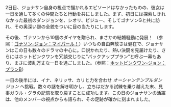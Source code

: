 <!-- title: ジョナサン -->
<!-- status: 生存 -->

2日目、ジョナサン自身の視点で描かれるエピソードはなかったものの、彼女は一日を通して多くの仲間たちと行動を共にしました。まず、初日には探索しきれなかった最初のダンジョンを、シオリ、ビジュー、そしてゴナソンGと共に訪れ、その奥深い謎の全貌をついに目の当たりにします。

その後、ゴナソンから10個のダイヤを贈られ、まさかの結婚騒動に発展！ （参照：[ゴナソン-ジョン：マイパール！](#edge:gigi-ame)）いつもの自由奔放さは健在で、ジョナサンはこの日も数々のドラマの中心に。口説かれたり、熱い決闘を見届けたり、さらにはホットピンクワンを冗談交じりに“バックアッププラン”と呼ぶ一幕もあり、まさに波乱万丈な一日を過ごしました。（参照：[ホットピンクワン-ジョン：プランB](#edge:ame-irys)）

一日の後半には、イナ、ネリッサ、カリと力を合わせ _オーシャンテンプルダンジョン_ へ挑戦。数々の謎を解き明かし、立ちはだかる試練を乗り越えた末、見事ガウル・グラの記憶を取り戻すことに成功します。この日のジョナサンの活躍は、他のメンバーの視点からも語られ、その足跡が確かに刻まれました。